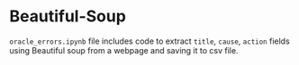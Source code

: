 # Beautiful-Soup

`oracle_errors.ipynb` file includes code to extract `title`, `cause`, `action` fields using Beautiful soup from a webpage and saving it to csv file.

